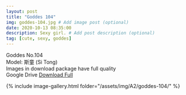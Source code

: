 ```yaml
---
layout: post
title: "Goddes 104"
img: goddes-104.jpg # Add image post (optional)
date: 2020-10-13 08:35:00
description: Sexy girl. # Add post description (optional)
tag: [cute, sexy, goddes]
---
```

Goddes No.104  
Model: 斯童 (Si Tong)                              
Images in download package have full quality                    
Google Drive [Download Full](http://gestyy.com/erwonl)

{% include image-gallery.html folder="/assets/img/A2/goddes-104/" %}
